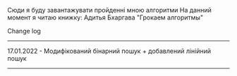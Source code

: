 Сюди я буду завантажувати пройденні мною алгоритми
На данний момент я читаю книжку: Адитья Бхаргава "Грокаем алгоритмы"

Change log
__________
17.01.2022 - Модифікований бінарний пошук + добавлений лінійний пошук
__________
